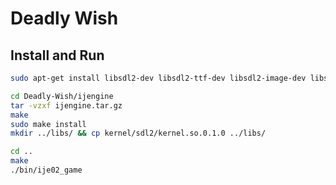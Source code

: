 # Deadly Wish

## Install and Run

```sh
sudo apt-get install libsdl2-dev libsdl2-ttf-dev libsdl2-image-dev libsdl2-mixer-dev 

cd Deadly-Wish/ijengine
tar -vzxf ijengine.tar.gz
make
sudo make install
mkdir ../libs/ && cp kernel/sdl2/kernel.so.0.1.0 ../libs/ 

cd ..
make
./bin/ije02_game
```
